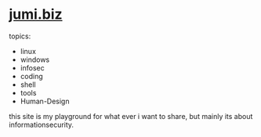 # [jumi.biz](https://xuser123.github.io/jumi.biz)
topics:
- linux
- windows
- infosec
- coding
- shell
- tools
- Human-Design

this site is my playground for what ever i want to share, but mainly its about informationsecurity.
